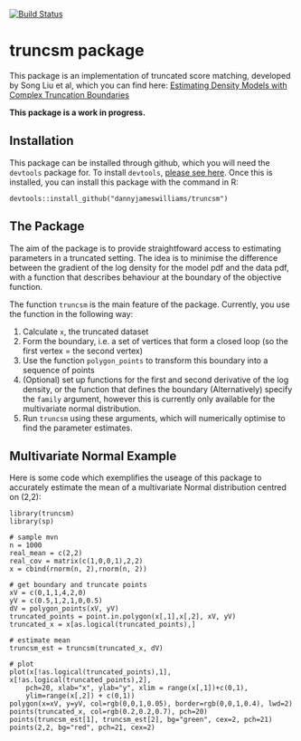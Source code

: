 [![Build Status](https://travis-ci.com/dannyjameswilliams/truncsm.svg?branch=master)](https://travis-ci.com/jakespiteri/chicagocrime)  
<!--- [![codecov](https://codecov.io/gh/jakespiteri/chicagocrime/branch/master/graph/badge.svg)](https://codecov.io/gh/jakespiteri/chicagocrime) --->

# truncsm package

This package is an implementation of truncated score matching, developed by Song Liu et al, which you can find here:
[Estimating Density Models with Complex Truncation Boundaries](https://arxiv.org/abs/1910.03834)

**This package is a work in progress.**

## Installation

This package can be installed through github, which you will need the `devtools` package for. To install `devtools`, [please see here](https://www.r-project.org/nosvn/pandoc/devtools.html). Once this is installed, you can install this package with the command in R:
```
devtools::install_github("dannyjameswilliams/truncsm")
```

## The Package

The aim of the package is to provide straightfoward access to estimating parameters in a truncated setting. The idea is to minimise
the difference between the gradient of the log density for the model pdf and the data pdf, with a function that describes
behaviour at the boundary of the objective function.

The function `truncsm` is the main feature of the package. Currently, you use the function in the following way:

  1. Calculate `x`, the truncated dataset
  2. Form the boundary, i.e. a set of vertices that form a closed loop (so the first vertex = the second vertex)
  3. Use the function `polygon_points` to transform this boundary into a sequence of points
  4. (Optional) set up functions for the first and second derivative of the log density, or the function that defines the boundary
     (Alternatively) specify the `family` argument, however this is currently only available for the multivariate normal distribution.
  5. Run `truncsm` using these arguments, which will numerically optimise to find the parameter estimates.
  

 ## Multivariate Normal Example
 
 Here is some code which exemplifies the useage of this package to accurately estimate the mean of a multivariate Normal distribution centred on (2,2):
 
 ```
library(truncsm)
library(sp)

# sample mvn
n = 1000
real_mean = c(2,2)
real_cov = matrix(c(1,0,0,1),2,2)
x = cbind(rnorm(n, 2),rnorm(n, 2))

# get boundary and truncate points
xV = c(0,1,1,4,2,0)
yV = c(0.5,1,2,1,0,0.5)
dV = polygon_points(xV, yV)
truncated_points = point.in.polygon(x[,1],x[,2], xV, yV)
truncated_x = x[as.logical(truncated_points),]

# estimate mean
truncsm_est = truncsm(truncated_x, dV)

# plot
plot(x[!as.logical(truncated_points),1], x[!as.logical(truncated_points),2], 
     pch=20, xlab="x", ylab="y", xlim = range(x[,1])+c(0,1), 
     ylim=range(x[,2]) + c(0,1))
polygon(x=xV, y=yV, col=rgb(0,0,1,0.05), border=rgb(0,0,1,0.4), lwd=2)
points(truncated_x, col=rgb(0.2,0.2,0.7), pch=20)
points(truncsm_est[1], truncsm_est[2], bg="green", cex=2, pch=21)
points(2,2, bg="red", pch=21, cex=2)
 ```
